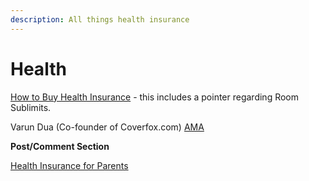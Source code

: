 ```yaml
---
description: All things health insurance
---
```


# Health

[How to Buy Health Insurance](http://www.reddit.com/r/IndiaInvestments/comments/2h3r0a/how_to_buy_a_health_insurance_policy_steps_and/) - this includes a pointer regarding Room Sublimits.

Varun Dua (Co-founder of Coverfox.com) [AMA](http://www.reddit.com/r/IndiaInvestments/comments/2immmu/im_varun_the_cofounder_of_coverfox_insurance_its/)

**Post/Comment Section**

[Health Insurance for Parents](http://www.reddit.com/r/IndiaInvestments/comments/261lax/parents_health_insurance_recommendations/)
